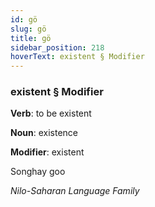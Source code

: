 ```yaml
---
id: gö
slug: gö
title: gö
sidebar_position: 218
hoverText: existent § Modifier
---
```


### existent § Modifier

**Verb**: to be existent

**Noun**: existence

**Modifier**: existent

Songhay goo 

*Nilo-Saharan Language Family*